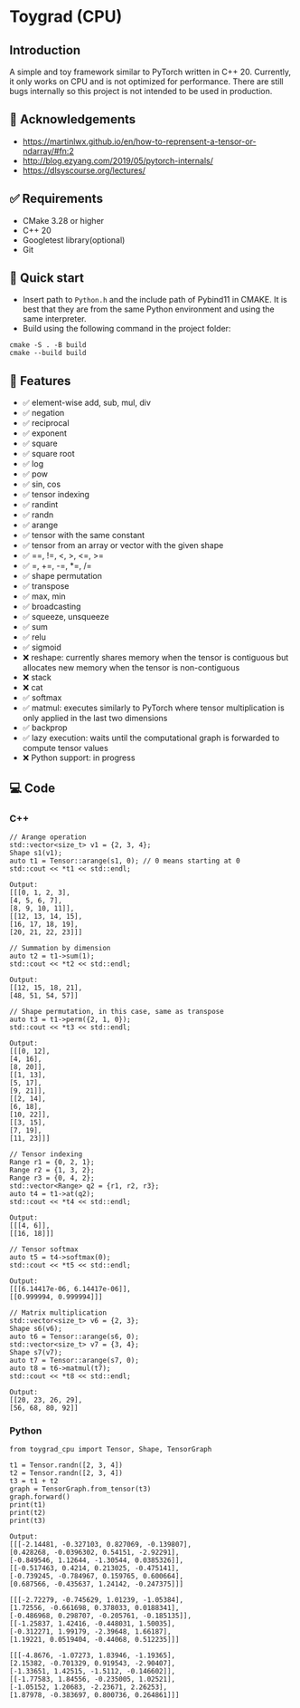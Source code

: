 # Toygrad (CPU)

## Introduction

A simple and toy framework similar to PyTorch written in C++ 20. Currently, it only works on CPU and is not optimized
for performance. There are still bugs internally so this project is not intended to be used in production.

## :raised_hands: Acknowledgements

* https://martinlwx.github.io/en/how-to-reprensent-a-tensor-or-ndarray/#fn:2
* http://blog.ezyang.com/2019/05/pytorch-internals/
* https://dlsyscourse.org/lectures/

## :white_check_mark: Requirements

* CMake 3.28 or higher
* C++ 20
* Googletest library(optional)
* Git

## :rocket: Quick start

* Insert path to `Python.h` and the include path of Pybind11 in CMAKE. It is best that they are from the same Python
  environment and using the same interpreter.
* Build using the following command in the project folder:

```
cmake -S . -B build
cmake --build build
```

## :rocket: Features

- :white_check_mark: element-wise add, sub, mul, div
- :white_check_mark: negation
- :white_check_mark: reciprocal
- :white_check_mark: exponent
- :white_check_mark: square
- :white_check_mark: square root
- :white_check_mark: log
- :white_check_mark: pow
- :white_check_mark: sin, cos
- :white_check_mark: tensor indexing
- :white_check_mark: randint
- :white_check_mark: randn
- :white_check_mark: arange
- :white_check_mark: tensor with the same constant
- :white_check_mark: tensor from an array or vector with the given shape
- :white_check_mark: ==, !=, <, >, <=, >=
- :white_check_mark: =, +=, -=, *=, /=
- :white_check_mark: shape permutation
- :white_check_mark: transpose
- :white_check_mark: max, min
- :white_check_mark: broadcasting
- :white_check_mark: squeeze, unsqueeze
- :white_check_mark: sum
- :white_check_mark: relu
- :white_check_mark: sigmoid
- :x: reshape: currently shares memory when the tensor is contiguous but allocates new memory when the tensor is
  non-contiguous
- :x: stack
- :x: cat
- :white_check_mark: softmax
- :white_check_mark: matmul: executes similarly to PyTorch where tensor multiplication is only applied in the last two
  dimensions
- :white_check_mark: backprop
- :white_check_mark: lazy execution: waits until the computational graph is forwarded to compute tensor values
- :x: Python support: in progress

## :computer: Code

### C++

```
// Arange operation
std::vector<size_t> v1 = {2, 3, 4};
Shape s1(v1);
auto t1 = Tensor::arange(s1, 0); // 0 means starting at 0
std::cout << *t1 << std::endl;

Output:
[[[0, 1, 2, 3], 
[4, 5, 6, 7], 
[8, 9, 10, 11]], 
[[12, 13, 14, 15], 
[16, 17, 18, 19], 
[20, 21, 22, 23]]]

// Summation by dimension
auto t2 = t1->sum(1);
std::cout << *t2 << std::endl;

Output:
[[12, 15, 18, 21], 
[48, 51, 54, 57]]

// Shape permutation, in this case, same as transpose
auto t3 = t1->perm({2, 1, 0});
std::cout << *t3 << std::endl;

Output:
[[[0, 12], 
[4, 16], 
[8, 20]], 
[[1, 13], 
[5, 17], 
[9, 21]], 
[[2, 14], 
[6, 18], 
[10, 22]], 
[[3, 15], 
[7, 19], 
[11, 23]]]

// Tensor indexing
Range r1 = {0, 2, 1};
Range r2 = {1, 3, 2};
Range r3 = {0, 4, 2};
std::vector<Range> q2 = {r1, r2, r3};
auto t4 = t1->at(q2);
std::cout << *t4 << std::endl;

Output:
[[[4, 6]], 
[[16, 18]]]

// Tensor softmax
auto t5 = t4->softmax(0);
std::cout << *t5 << std::endl;

Output:
[[[6.14417e-06, 6.14417e-06]], 
[[0.999994, 0.999994]]]

// Matrix multiplication
std::vector<size_t> v6 = {2, 3};
Shape s6(v6);
auto t6 = Tensor::arange(s6, 0);
std::vector<size_t> v7 = {3, 4};
Shape s7(v7);
auto t7 = Tensor::arange(s7, 0);
auto t8 = t6->matmul(t7);
std::cout << *t8 << std::endl;

Output:
[[20, 23, 26, 29], 
[56, 68, 80, 92]]
```

### Python

```
from toygrad_cpu import Tensor, Shape, TensorGraph

t1 = Tensor.randn([2, 3, 4])
t2 = Tensor.randn([2, 3, 4])
t3 = t1 + t2
graph = TensorGraph.from_tensor(t3)
graph.forward()
print(t1)
print(t2)
print(t3)

Output:
[[[-2.14481, -0.327103, 0.827069, -0.139807], 
[0.428268, -0.0396302, 0.54151, -2.92291], 
[-0.849546, 1.12644, -1.30544, 0.0385326]], 
[[-0.517463, 0.4214, 0.213025, -0.475141], 
[-0.739245, -0.784967, 0.159765, 0.600664], 
[0.687566, -0.435637, 1.24142, -0.247375]]]

[[[-2.72279, -0.745629, 1.01239, -1.05384], 
[1.72556, -0.661698, 0.378033, 0.0188341], 
[-0.486968, 0.298707, -0.205761, -0.185135]], 
[[-1.25837, 1.42416, -0.448031, 1.50035], 
[-0.312271, 1.99179, -2.39648, 1.66187], 
[1.19221, 0.0519404, -0.44068, 0.512235]]]

[[[-4.8676, -1.07273, 1.83946, -1.19365], 
[2.15382, -0.701329, 0.919543, -2.90407], 
[-1.33651, 1.42515, -1.5112, -0.146602]], 
[[-1.77583, 1.84556, -0.235005, 1.02521], 
[-1.05152, 1.20683, -2.23671, 2.26253], 
[1.87978, -0.383697, 0.800736, 0.264861]]]
```